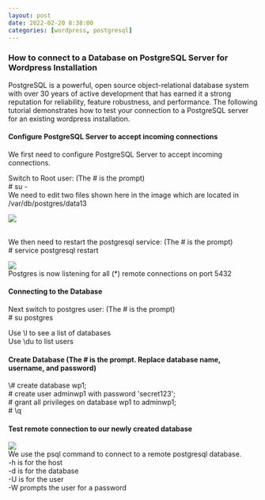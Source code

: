 ```yaml
---
layout: post
date: 2022-02-20 8:38:00
categories: [wordpress, postgresql]
---
```


<h3>How to connect to a Database on PostgreSQL Server for Wordpress Installation</h3>
PostgreSQL is a powerful, open source object-relational database system with over 30 years of active development that has earned it a strong reputation for reliability, feature robustness, and performance.
The following tutorial demonstrates how to test your connection to a PostgreSQL server for an existing wordpress installation. 

<h4>Configure PostgreSQL Server to accept incoming connections</h4>

We first need to configure PostgreSQL Server to accept incoming connections.<br>
 
Switch to Root user: (The # is the prompt) 
<br># su -
<br>We need to edit two files shown here in the image which are located in /var/db/postgres/data13

<img src="{{site.baseurl}}/assets/img/files.PNG">

<br>We then need to restart the postgresql service: (The # is the prompt)
<br># service postgresql restart

<img src="{{site.baseurl}}/assets/img/open_ports.PNG">
<br>Postgres is now listening for all (*) remote connections on port 5432

<h4>Connecting to the Database</h4>

Next switch to postgres user: (The # is the prompt)
<br># su postgres

Use \l to see a list of databases
<br>Use \du to list users

<h4>Create Database (The # is the prompt.  Replace database name, username, and password)</h4>
\# create database wp1; 
<br># create user adminwp1 with password 'secret123'; 
<br># grant all privileges on database wp1 to adminwp1; 
<br># \q 

<h4>Test remote connection to our newly created database</h4>

<img src="{{site.baseurl}}/assets/img/psql_remote_connect.PNG">
<br>We use the psql command to connect to a remote postgresql database.
<br>-h is for the host 
<br>-d is for the database 
<br>-U is for the user 
<br>-W prompts the user for a password
